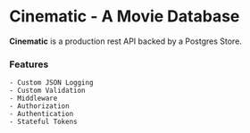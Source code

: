 # Cinematic - A Movie Database

**Cinematic** is a production rest API backed by a Postgres Store.


### Features

    - Custom JSON Logging
    - Custom Validation
    - Middleware
    - Authorization
    - Authentication
    - Stateful Tokens
